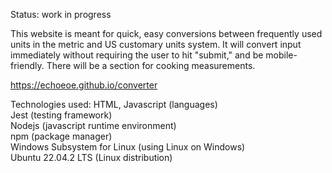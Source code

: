 Status: work in progress

This website is meant for quick, easy conversions between frequently used units in the metric and US customary units system. 
It will convert input immediately without requiring the user to hit "submit," and be mobile-friendly.
There will be a section for cooking measurements.

https://echoeoe.github.io/converter

Technologies used: 
HTML, Javascript (languages)  
Jest (testing framework)    
Nodejs (javascript runtime environment)  
npm (package manager)    
Windows Subsystem for Linux (using Linux on Windows)      
Ubuntu 22.04.2 LTS (Linux distribution)
